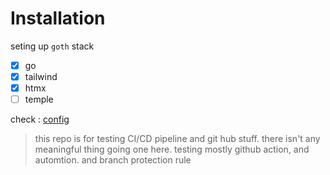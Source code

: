 

# Installation

seting up `goth` stack

- [x] go
- [x] tailwind
- [x] htmx
- [ ] temple

check : [config](./config.json)

> this repo is for testing CI/CD pipeline and git hub stuff. there isn't any meaningful thing going one here.
> testing mostly github action, and automtion. and branch protection rule

